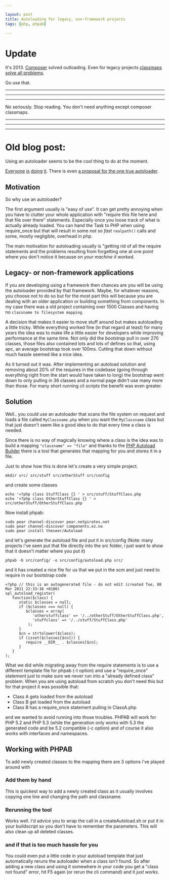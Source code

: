 ```yaml
---

layout: post
title: Autoloading for legacy, non-framework projects
tags: [php, phpab]

---
```



# Update

It's 2013. [Composer](http://getcomposer.org) solved outloading. Even for legacy projects [classmaps solve all problems](http://getcomposer.org/doc/04-schema.md#classmap).

Go use that.

------------------

------------------

------------------

No seriously. Stop reading. You don't need anything except composer classmaps.

------------------

------------------

------------------

# Old blog post:

Using an autoloader seems to be the cool thing to do at the moment.

[Everyone](http://www.php.net/manual/en/function.spl-autoload-register.php) [is](http://framework.zend.com/manual/en/zend.loader.autoloader.html) [doing](http://www.doctrine-project.org/docs/orm/2.0/en/reference/configuration.html?highlight=autoload#class-loading) [it](http://symfony.com/doc/2.0/book/internals/overview.html). There is even [a proposal for the one true autoloader](http://groups.google.com/group/php-standards/web/psr-0-final-proposal).

## Motivation

So why use an autoloader?

The first argument usually is "easy of use". It can get pretty annoying when you have to clutter your whole application with "require this file here and that file over there" statements. Especially once you loose track of what is actually already loaded. You can hand the Task to PHP when using require_once but that will result in some *not so fast* `realpath()` calls and some, mostly negligible, overhead in php.

The main motivation for autoloading usually is "getting rid of all the require statements and the problems resulting from forgetting one at one point where you don't notice it because *on your machine it worked*.

## Legacy- or non-framework applications

If you are developing using a framework then chances are you will be using the autoloader provided by that framework. Maybe, for whatever reasons, you choose not to do so but for the most part this will because you are dealing with an older application or building something from components.
In my case there was a old project containing over 1500 Classes and having no `classname to filesystem mapping`.

A decision that makes it easier to move stuff around but makes autoloading a little tricky.
While everything worked fine (in that regard at least) for many years the idea was to make life a little easier for developers while improving performance at the same time. Not only did the *bootstrap* pull in over 270 classes, those files also contained lots and lots of defines so that, using apc, an average bootstrap took over 100ms. Cutting that down without much hassle seemed like a nice idea.

As it turned out it was. After implementing an autoload solution and removing about 20% of the requires in the codebase (going through everything right from the start would have taken to long) the bootstrap went down to only pulling in 36 classes and a normal page didn't use many more than those. For many short running cli scripts the benefit was even greater.

## Solution

Well.. you could use an autoloader that scans the file system on request and loads a file called `MyClassname.php` when you want the `MyClassname` class but that just doesn't seem like a good idea to do that every time a class is needed.

Since there is no way of magically knowing where a class is the idea was to build a mapping `"classname" => "file"` and thanks to the [PHP Autoload Builder](https://github.com/theseer/Autoload) there is a tool that generates that mapping for you and stores it in a file.

Just to show how this is done let's create a very simple project.

	mkdir src/ src/stuff src/otherStuff src/config

and create some classes

	echo '<?php class StuffClass {} ' > src/stuff/StuffClass.php
	echo '<?php class OtherStuffClass {} ' > src/otherStuff/OtherStuffClass.php

Now install phpab:

	sudo pear channel-discover pear.netpirates.net
	sudo pear channel-discover components.ez.no
	sudo pear install theseer/Autoload

and let's generate the autoload file and put it in src/config (Note: many projects i've seen put that file directly into the src folder, i just want to show that it doesn't matter where you put it)

	phpab -b src/config/ -o src/config/autoload.php src/

and it has created a nice file for us that we put in the scm and just need to require in our bootstrap code

	<?php // this is an autogenerated file - do not edit (created Tue, 08 Mar 2011 22:33:16 +0100)
	spl_autoload_register(
	   function($class) {
	      static $classes = null;
	      if ($classes === null) {
	         $classes = array(
	            'otherstuffclass' => '/../otherStuff/OtherStuffClass.php',
	            'stuffclass' => '/../stuff/StuffClass.php'
	          );
	      }
	      $cn = strtolower($class);
	      if (isset($classes[$cn])) {
	         require __DIR__ . $classes[$cn];
	      }
	   }
	);

What we did while migrating away from the require statements is to use a different template file for phpab (-t option) and use a "require_once" statement just to make sure we never run into a "already defined class" problem.
When you are using autoload from scratch you don't need this but for that project it was possible that:

- Class A gets loaded from the autoload
- Class B get loaded from the autoload
- Class B has a require_once statement pulling in ClassA.php

and we wanted to avoid running into those troubles.
PHPAB will work for PHP 5.2 and PHP 5.3 (while the generation only works with 5.3 the generated code and be 5.2 compatible (-c option) and of course it also works with interfaces and namespaces.

## Working with PHPAB

To add newly created classes to the mapping there are 3 options i've played around with

### Add them by hand

This is quickest way to add a newly created class as it usually involves copying one line and changing the path and classname.

### Rerunning the tool

Works well. I'd advice you to wrap the call in a createAutoload.sh or put it in your buildscript so you don't have to remember the parameters. This will also clean up all deleted classes.

### and if that is too much hassle for you

You could even put a little code in your autoload template that just automatically reruns the autoloader when a class isn't found. So after adding a new class and using it somewhere in your code you get a "class not found" error, hit F5 again (or rerun the cli command) and it *just works*.
